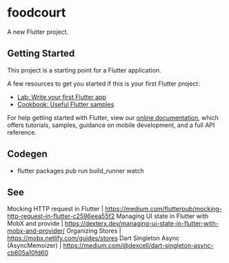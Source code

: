 # foodcourt

A new Flutter project.

## Getting Started

This project is a starting point for a Flutter application.

A few resources to get you started if this is your first Flutter project:

- [Lab: Write your first Flutter app](https://flutter.dev/docs/get-started/codelab)
- [Cookbook: Useful Flutter samples](https://flutter.dev/docs/cookbook)

For help getting started with Flutter, view our
[online documentation](https://flutter.dev/docs), which offers tutorials,
samples, guidance on mobile development, and a full API reference.

## Codegen

- flutter packages pub run build_runner watch

## See

Mocking HTTP request in Flutter | https://medium.com/flutterpub/mocking-http-request-in-flutter-c2596eea55f2
Managing UI state in Flutter with MobX and provide | https://dexterx.dev/managing-ui-state-in-flutter-with-mobx-and-provider/
Organizing Stores | https://mobx.netlify.com/guides/stores
Dart Singleton Async (AsyncMemoizer) | https://medium.com/@dexcell/dart-singleton-async-cb605a10fd60